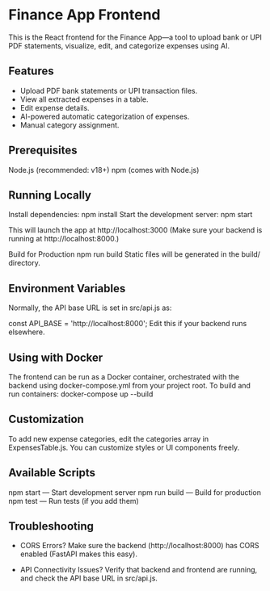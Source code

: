 # Finance App Frontend
This is the React frontend for the Finance App—a tool to upload bank or UPI PDF statements, visualize, edit, and categorize expenses using AI.

## Features
- Upload PDF bank statements or UPI transaction files.
- View all extracted expenses in a table.
- Edit expense details.
- AI-powered automatic categorization of expenses.
- Manual category assignment.

## Prerequisites
Node.js (recommended: v18+)
npm (comes with Node.js)

## Running Locally
Install dependencies:
npm install
Start the development server:
npm start

This will launch the app at http://localhost:3000
(Make sure your backend is running at http://localhost:8000.)

Build for Production
npm run build
Static files will be generated in the build/ directory.

## Environment Variables
Normally, the API base URL is set in src/api.js as:

const API_BASE = 'http://localhost:8000';
Edit this if your backend runs elsewhere.

## Using with Docker
The frontend can be run as a Docker container, orchestrated with the backend using docker-compose.yml from your project root.
To build and run containers:
docker-compose up --build

## Customization
To add new expense categories, edit the categories array in ExpensesTable.js.
You can customize styles or UI components freely.

## Available Scripts
npm start — Start development server
npm run build — Build for production
npm test — Run tests (if you add them)

## Troubleshooting
- CORS Errors?
Make sure the backend (http://localhost:8000) has CORS enabled (FastAPI makes this easy).

- API Connectivity Issues?
Verify that backend and frontend are running, and check the API base URL in src/api.js.
